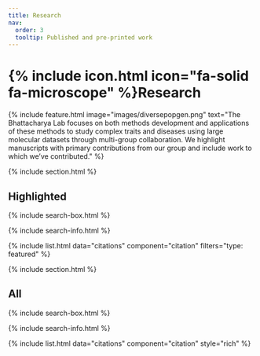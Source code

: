 ```yaml
---
title: Research
nav:
  order: 3
  tooltip: Published and pre-printed work
---
```


# {% include icon.html icon="fa-solid fa-microscope" %}Research

{%
  include feature.html
  image="images/diversepopgen.png"
  text="The Bhattacharya Lab focuses on both methods development and applications of these methods to study complex traits and diseases using large molecular datasets through multi-group collaboration. We highlight manuscripts with primary contributions from our group and include work to which we’ve contributed."
%}

{% include section.html %}

## Highlighted

{% include search-box.html %}

{% include search-info.html %}

{% include list.html data="citations" component="citation" filters="type: featured" %}

{% include section.html %}

## All

{% include search-box.html %}

{% include search-info.html %}

{% include list.html data="citations" component="citation" style="rich" %}
